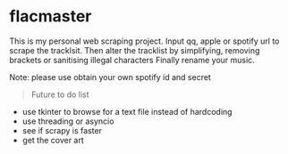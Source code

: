 # flacmaster

This is my personal web scraping project. Input qq, apple or spotify url to scrape the tracklsit.
Then alter the tracklist by simplifying, removing brackets or sanitising illegal characters
Finally rename your music.

Note: please use obtain your own spotify id and secret

> Future to do list

- use tkinter to browse for a text file instead of hardcoding
- use threading or asyncio
- see if scrapy is faster
- get the cover art